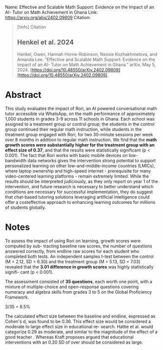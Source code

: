 Name: Effective and Scalable Math Support: Evidence on the Impact of an AI- Tutor on Math Achievement in Ghana
Link: https://arxiv.org/abs/2402.09809
Citation:
> [!info] Citation
> 
> ## Henkel et al. 2024
> 
> Henkel, Owen, Hannah Horne-Robinson, Nessie Kozhakhmetova, and Amanda Lee. “Effective and Scalable Math Support: Evidence on the Impact of an AI- Tutor on Math Achievement in Ghana.” arXiv, May 5, 2024. [https://doi.org/10.48550/arXiv.2402.09809](https://doi.org/10.48550/arXiv.2402.09809).

# Abstract

This study evaluates the impact of Rori, an AI powered conversational math tutor accessible via WhatsApp, on the math performance of approximately 1,000 students in grades 3-9 across 11 schools in Ghana. Each school was assigned to a treatment group or control group; the students in the control group continued their regular math instruction, while students in the treatment group engaged with Rori, for two 30-minute sessions per week over 8 months in addition to regular math instruction. We find that the **math growth scores were substantially higher for the treatment group with an effect size of 0.37**, and that the results were statistically significant (p < 0.001). The fact that Rori works with basic mobile devices on low-bandwidth data networks gives the intervention strong potential to support personalized learning on other low-and-middle-income countries (LMICs), where laptop ownership and high-speed internet - prerequisite for many video-centered learning platforms - remain extremely limited. While the results should be interpreted judiciously, as they only report on year 1 of the intervention, and future research is necessary to better understand which conditions are necessary for successful implementation, they do suggest that chat-based tutoring solutions leveraging artificial intelligence could offer a costeffective approach to enhancing learning outcomes for millions of students globally.

# Notes

To assess the impact of using Rori on learning, growth scores were computed by sub-
tracting baseline raw scores, the number of questions answered correctly, from endline
raw scores for each student who completed both tests. An independent samples t-test
between the control (M = 2.12, SD = 6.30) and the treatment group (M = 5.13, SD =
7.03) revealed that the **3.01 difference in growth scores** was highly statistically signifi-
cant (p < 0.001).

The assessment consisted of **35 questions**, each worth one point, with a mixture of multiple-choice and open-response questions covering numeracy and algebra skills from grades 3 to 5 on the Global Proficiency Framework.

3/35 = 8.5%

The calculated effect size between the baseline and endline, expressed as Cohen's d, was found to be 0.36. This effect size would be considered a moderate to large effect size in educational re-
search. Hattie et al. would categorize 0.29 as moderate, and similar to the magnitude of the effect of a good teacher . Whereas Kraft proposes argued that educational interventions with an 0.20 SD of over should be considered as large.
